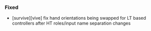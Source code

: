 ### Fixed
- [survive][vive] fix hand orientations being swapped for LT based controllers after HT roles/input name separation changes

